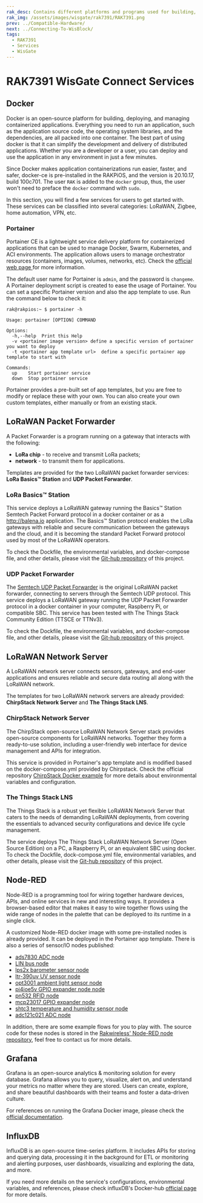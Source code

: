 ```yaml
---
rak_desc: Contains different platforms and programs used for building, deploying, and managing your RAK7391. This service includes Docker, LoRaWAN server, Node-RED, Grafana, and InfluxDB. 
rak_img: /assets/images/wisgate/rak7391/RAK7391.png
prev: ../Compatible-Hardware/
next: ../Connecting-To-WisBlock/
tags:
  - RAK7391
  - Services
  - WisGate
---
```


# RAK7391 WisGate Connect Services

## Docker

Docker is an open-source platform for building, deploying, and managing containerized applications. Everything you need to run an application, such as the application source code, the operating system libraries, and the dependencies, are all packed into one container. The best part of using docker is that it can simplify the development and delivery of distributed applications. Whether you are a developer or a user, you can deploy and use the application in any environment in just a few minutes.

Since Docker makes application containerizations run easier, faster, and safer, docker-ce is pre-installed in the RAKPiOS, and the version is 20.10.17, build 100c701. The user `RAK` is added to the `docker` group, thus, the user won't need to preface the `docker` command with `sudo`.


In this section, you will find a few services for users to get started with. These services can be classified into several categories: LoRaWAN, Zigbee, home automation, VPN, etc.

### Portainer

Portainer CE is a lightweight service delivery platform for containerized applications that can be used to manage Docker, Swarm, Kubernetes, and ACI environments. The application allows users to manage orchestrator resources (containers, images, volumes, networks, etc). Check the [official web page ](https://hub.docker.com/r/portainer/portainer-ce)for more information.

The default user name for Portainer is `admin`, and the password is `changeme`. A Portainer deployment script is created to ease the usage of Portainer. You can set a specific Portainer version and also the app template to use. Run the command below to check it:

```
rak@rakpios:~ $ portainer -h

Usage: portainer [OPTION] COMMAND

Options:
  -h,--help  Print this Help
  -v <portainer image version> define a specific version of portainer you want to deploy
  -t <portainer app template url>  define a specific portainer app template to start with

Commands:
  up    Start portainer service
  down  Stop portainer service
```

Portainer provides a pre-built set of app templates, but you are free to modify or replace these with your own. You can also create your own custom templates, either manually or from an existing stack.


<rk-img
  src="/assets/images/wisgate/rak7391/services/1.portainer.png"
  width="70%"
  caption="Portainer"
/>



## LoRaWAN Packet Forwarder

A Packet Forwarder is a program running on a gateway that interacts with the following:

-  **LoRa chip** - to receive and transmit LoRa packets;
- **network** - to transmit them for applications.

Templates are provided for the two LoRaWAN packet forwarder services: **LoRa Basics™ Station** and **UDP Packet Forwarder**.

### LoRa Basics™ Station

This service deploys a LoRaWAN gateway running the Basics™ Station Semtech Packet Forward protocol in a docker container or as a http://balena.io application. The Basics™ Station protocol enables the LoRa gateways with reliable and secure communication between the gateways and the cloud, and it is becoming the standard Packet Forward protocol used by most of the LoRaWAN operators.

To check the Dockfile, the environmental variables, and docker-compose file, and other details, please visit the [Git-hub repository](https://github.com/xoseperez/basicstation) of this project.

### UDP Packet Forwarder

The [Semtech UDP Packet Forwarder](https://github.com/lora-net/packet_forwarder) is the original LoRaWAN packet forwarder, connecting to servers through the Semtech UDP protocol. This service deploys a LoRaWAN gateway running the UDP Packet Forwarder protocol in a docker container in your computer, Raspberry Pi, or compatible SBC. This service has been tested with The Things Stack Community Edition (TTSCE or TTNv3).

To check the Dockfile, the environmental variables, and docker-compose file, and other details, please visit the [Git-hub repository](https://github.com/RAKWireless/udp-packet-forwarder) of this project.

## LoRaWAN Network Server

A LoRaWAN network server connects sensors, gateways, and end-user applications and ensures reliable and secure data routing all along with the LoRaWAN network.

The templates for two LoRaWAN network servers are already provided: **ChirpStack Network Server** and **The Things Stack LNS**.

### ChirpStack Network Server

The ChirpStack open-source LoRaWAN Network Server stack provides open-source components for LoRaWAN networks. Together they form a ready-to-use solution, including a user-friendly web interface for device management and APIs for integration.

This service is provided in Portainer's app template and is modified based on the docker-compose.yml provided by Chirpstack. Check the official repository [ChirpStack Docker example](https://github.com/brocaar/chirpstack-docker) for more details about environmental variables and configuration.

### The Things Stack LNS

The Things Stack is a robust yet flexible LoRaWAN Network Server that caters to the needs of demanding LoRaWAN deployments, from covering the essentials to advanced security configurations and device life cycle management.

The service deploys The Things Stack LoRaWAN Network Server (Open Source Edition) on a PC, a Raspberry Pi, or an equivalent SBC using docker. To check the Dockfile, dock-compose.yml file, environmental variables, and other details, please visit the [Git-hub repository](https://github.com/xoseperez/the-things-stack-docker) of this project.

## Node-RED

Node-RED is a programming tool for wiring together hardware devices, APIs, and online services in new and interesting ways. It provides a browser-based editor that makes it easy to wire together flows using the wide range of nodes in the palette that can be deployed to its runtime in a single click.

A customized Node-RED docker image with some pre-installed nodes is already provided. It can be deployed in the Portainer app template. There is also a series of sensor/IO nodes published:

- [ads7830 ADC node](https://flows.nodered.org/node/@rakwireless/ads7830)
- [LIN bus node](https://flows.nodered.org/node/@rakwireless/linbus)
- [lps2x barometer sensor node](https://flows.nodered.org/node/@rakwireless/lps2x)
- [ltr-390uv UV sensor node](https://flows.nodered.org/node/@rakwireless/ltr-390uv)
- [opt3001 ambient light sensor node](https://flows.nodered.org/node/@rakwireless/opt3001)
- [pi4ioe5v GPIO expander node node](https://flows.nodered.org/node/@rakwireless/pi4ioe5v)
- [pn532 RFID node](https://flows.nodered.org/node/@rakwireless/pn532)
- [mcp23017 GPIO expander node](https://flows.nodered.org/node/@rakwireless/mcp-pcf-aio)
- [shtc3 temperature and humidity sensor node](https://flows.nodered.org/node/@rakwireless/shtc3)
- [adc121c021 ADC node](https://flows.nodered.org/node/@rakwireless/adc121c021)

In addition, there are some example flows for you to play with. The source code for these nodes is stored in the [Rakwireless' Node-RED node repository](https://github.com/RAKWireless/node-red-nodes), feel free to contact us for more details.

## Grafana

Grafana is an open-source analytics & monitoring solution for every database. Grafana allows you to query, visualize, alert on, and understand your metrics no matter where they are stored. Users can create, explore, and share beautiful dashboards with their teams and foster a data-driven culture.

For references on running the Grafana Docker image, please check the [official documentation](https://grafana.com/docs/grafana/next/setup-grafana/installation/docker/).

<rk-img
  src="/assets/images/wisgate/rak7391/services/2.grafana.png"
  width="70%"
  caption="Grafana"
/>


## InfluxDB

InfluxDB is an open-source time-series platform. It includes APIs for storing and querying data, processing it in the background for ETL or monitoring and alerting purposes, user dashboards, visualizing and exploring the data, and more.

If you need more details on the service's configurations, environmental variables, and references, please check influxDB's Docker-hub [official page](https://hub.docker.com/_/influxdb) for more details.

